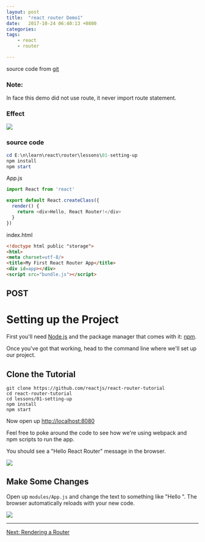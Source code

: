 ```yaml
---
layout: post
title:  "react router Demo1"
date:   2017-10-24 06:40:13 +0800
categories:  
tags: 
    - react
    - router

---  
```


source code from [git](https://github.com/reactjs/react-router-tutorial/tree/master/lessons/01-setting-up)

### Note: ###

In face this demo did not use route, it never import route statement.

### Effect ###

![](https://i.imgur.com/2szdmyi.png)

### source code ###

```powershell
cd E:\n\learn\react\router\lessons\01-setting-up
npm install
npm start
```
App.js
```javascript
import React from 'react'

export default React.createClass({
  render() {
    return <div>Hello, React Router!</div>
  }
}) 
```

index.html
```html 
<!doctype html public "storage">
<html>
<meta charset=utf-8/>
<title>My First React Router App</title>
<div id=app></div>
<script src="bundle.js"></script> 
```


## POST ##
# Setting up the Project

First you'll need [Node.js](https://nodejs.org) and the package manager
that comes with it: [npm](https://www.npmjs.com/).

Once you've got that working, head to the command line where we'll set
up our project.

## Clone the Tutorial

```
git clone https://github.com/reactjs/react-router-tutorial
cd react-router-tutorial
cd lessons/01-setting-up
npm install
npm start
```

Now open up [http://localhost:8080](http://localhost:8080)

Feel free to poke around the code to see how we're using webpack and npm
scripts to run the app.

You should see a "Hello React Router" message in the browser.

![](https://i.imgur.com/2szdmyi.png)

## Make Some Changes

Open up `modules/App.js` and change the text to something like "Hello
<your name>". The browser automatically reloads with your new code.

![](https://i.imgur.com/f2IYIDH.png)   

---

[Next: Rendering a Router](../02-rendering-a-route/)



